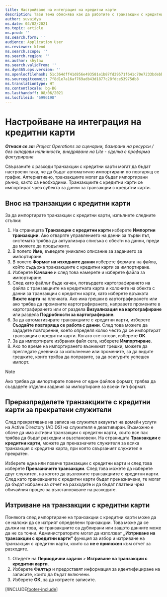 ```yaml
---
title: Настройване на интеграция на кредитни карти
description: Тази тема обяснява как да работите с транзакции с кредитни карти, свързани с разходи.
author: suvaidya
ms.date: 04/02/2021
ms.topic: article
ms.prod: ''
ms.search.form: ''
audience: Application User
ms.reviewer: kfend
ms.search.scope: ''
ms.search.region: ''
ms.author: shylaw
ms.search.validFrom: ''
ms.dyn365.ops.version: ''
ms.openlocfilehash: 51c364dff41d856e493581e1b87fd29571f641c70e7233bdebb910efbc64b983
ms.sourcegitcommit: 7f8d1e7a16af769adb43d1877c28fdce53975db8
ms.translationtype: HT
ms.contentlocale: bg-BG
ms.lasthandoff: 08/06/2021
ms.locfileid: "6996198"
---
```

# <a name="set-up-credit-card-integration"></a>Настройване на интеграция на кредитни карти

_**Отнася се за:** Project Operations за сценарии, базирани на ресурси / без складови наличности, внедряване на Lite - сделка с проформа фактуриране_

Свързаните с разходи транзакции с кредитни карти могат да бъдат настроени така, че да бъдат автоматично импортирани по повтарящ се график. Алтернативно, транзакциите могат да бъдат импортирани ръчно, както са необходими. Транзакциите с кредитни карти се импортират чрез субекта за данни за транзакции с кредитни карти.

## <a name="import-credit-card-transactions"></a>Внос на транзакции с кредитни карти

За да импортирате транзакции с кредитни карти, изпълнете следните стъпки:

1. На страницата **Транзакции с кредитни карти** изберете **Импортни транзакции**. Ако отваряте управлението на данни за първи път, системата трябва да актуализира списъка с обекти на данни, преди да можете да продължите.
2. В полето **Име**, въведете уникално описание за заданието за импортиране.
3. В полето **Формат на изходните данни** изберете формата на файла, който съдържа транзакциите с кредитни карти за импортиране.
4. Изберете **Качване** и след това намерете и изберете файла за импортиране.
5. След като файлът бъде качен, потвърдете картографирането на файла с транзакциите на кредитната карта и колоните на обекта с данни за транзакции с кредитни карти, като изберете връзката **Вижте карта** на плочката. Ако има грешки в картографирането или ако трябва да промените картографирането, направете промените в картографирането или от раздела **Визуализация на картографиране** или раздела **Подробности за картографиране**.
6. За да автоматизирате транзакциите с кредитни карти, изберете **Създайте повтаряща се работа с данни**. След това можете да зададете повторение, което определя колко често да се импортират транзакции с кредитни карти. Когато сте готови, изберете **ОК**.
7. За да импортирате избрания файл сега, изберете **Импортиране**.
8. Ако по време на импортирането възникнат грешки, можете да прегледате дневника за изпълнение или промените, за да видите грешките, които трябва да поправите, за да осигурите успешен импорт.

> [!NOTE]
> Ако трябва да импортирате повече от един файлов формат, трябва да създадете отделни задания за импортиране за всеки тип формат.

## <a name="reassign-the-credit-card-transactions-for-terminated-employees"></a>Преразпределете транзакциите с кредитни карти за прекратени служители

След прекратяване на записа на служител акаунтът на домейн услуги на Active Directory (AD DS) на служителя е деактивиран. Възможно е обаче да има активни транзакции с кредитни карти, които все пак трябва да бъдат разходни и възстановени. На страницата **Транзакции с кредитни карти**, можете да преназначите служителя за всяка транзакция с кредитна карта, при която свързаният служител е прекратен.

Изберете една или повече транзакции с кредитни карти и след това изберете **Преназначете транзакции**. След това можете да изберете друг служител, на когото да възложите транзакциите с кредитни карти. След като транзакциите с кредитни карти бъдат преназначени, те могат да бъдат избрани за отчет на разходите и да бъдат платени чрез обичайния процес за възстановяване на разходите.

## <a name="delete-credit-card-transactions"></a>Изтриване на транзакции с кредитни карти 

Понякога след импортиране на транзакции с кредитни карти може да се наложи да се изтрият определени транзакции. Това може да се дължи на това, че транзакциите са дублирани или защото данните може да не са точни. Администраторите могат да използват **„Изтриване на транзакции с кредитни карти“** функция за избор и изтриване на транзакции с кредитни карти, които са **не е приложен** към отчет за разходите. 

1. Отидете на **Периодични задачи** > **Изтриване на транзакции с кредитни карти**.
2. Изберете **Филтър** и предоставят информация за идентифициране на записите, които да бъдат включени.
3. Изберете **ОК**, за да изтриете записите. 

[!INCLUDE[footer-include](../includes/footer-banner.md)]
